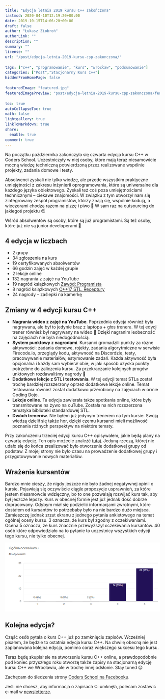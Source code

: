 ```yaml
---
title: "Edycja letnia 2019 kursu C++ zakończona"
lastmod: 2020-04-10T12:19:20+00:00
date: 2019-10-15T14:06:20+00:00
draft: false
author: "Łukasz Ziobroń"
authorLink: ""
description: ""
summary: ""
license: ""
url: "/post/edycja-letnia-2019-kursu-cpp-zakonczona/"

tags: ["c++", "programowanie", "kurs", "wrocław", "podsumowanie"]
categories: ["Post","Stacjonarny Kurs C++"]
hiddenFromHomePage: false

featuredImage: "featured.jpg"
featuredImagePreview: "post/edycja-letnia-2019-kursu-cpp-zakonczona/featured.jpg"

toc: true
autoCollapseToc: true
math: false
lightgallery: true
linkToMarkdown: true
share:
  enable: true
comment: true
---
```

Na początku października zakończyła się czwarta edycja kursu C++ w Coders School. Uczestniczyły w niej osoby, które mają teraz niesamowicie mocną wiedzę techniczną potwierdzoną przez realizowane wspólnie projekty, zadania domowe i testy.

<!--more-->

Absolwenci zyskali nie tylko wiedzę, ale przede wszystkim praktyczne umiejętności z zakresu inżynierii oprogramowania, które są uniwersalne dla każdego języka obiektowego. Zyskali też coś poza umiejętnościami technicznymi &#8211; ciekawe znajomości. W związku z tym utworzył nam się zintegrowany zespół programistów, którzy znają się, wspólnie kodują, a wieczorami chodzą razem na pizzę i piwo 🙂 W sam raz na outsourcing do jakiegoś projektu 😉

Wśród absolwentów są osoby, które są już programistami. Są też osoby, które już nie są junior developerami 🙂

## 4 edycja w liczbach

* 2 grupy
* 34 zgłoszenia na kurs
* 19 certyfikowanych absolwentów
* 66 godzin zajęć w każdej grupie
* 2 lekcje online
* 132 nagrania z zajęć na YouTube
* 19 nagród książkowych [Zawód: Programista][1]
* 8 nagród książkowych [C++17 STL. Receptury][2]
* 24 nagrody &#8211; zaślepki na kamerkę

## Zmiany w 4 edycji kursu C++

* **Nagrania wideo z zajęć na YouTube**. Poprzednia edycja również była nagrywana, ale był to jedynie braz z laptopa + głos trenera. W tej edycji trener również był nagrywany na wideo 🙂 Dzięki nagranim ieobecność na zajęciach nie była niedogodnością. 
* **System punktowy z nagrodami**. Kursanci gromadzili punkty za różne aktywności: zadania domowe, rojekty, zadania algorytmiczne w serwisie Firecode.io, przeglądy kodu, aktywność na Discordzie, testy, pracowywanie materiałów, estymowanie zadań. Każda aktywność była opcjonalna i każdy sam wybierał obie, w jaki sposób uzyska punkty potrzebne do zaliczenia kursu. Za przekraczanie kolejnych progów unktowych rozdawaliśmy nagrody 🙂 
* **Dodatkowe lekcje z STL i testowania**. W tej edycji temat STLa został trochę bardziej rozszerzony oprzez dodatkowe lekcje online. Temat testowania również został dodatkowo przerobiony na zajęciach w ormie Coding Dojo. 
* **Lekcje online**. Ta edycja zawierała także spotkania online, które były transmitowane na żywo na ouTube. Została na nich rozszerzona tematyka biblioteki standardowej STL. 
* **Dwóch trenerów**. Nie byłem już jedynym trenerem na tym kursie. Swoją wiedzą dzielił się także hor, dzięki czemu kursanci mieli możliwość poznania różnych perspektyw na niektóre tematy. 

Przy zakończeniu trzeciej edycji kursu C++ opisywałem, jakie będą plany na czwartą edycję. Ten opis możecie znaleźć [tutaj][3]. Jedyną rzeczą, której nie udało się do końca zrealizować było otworzenie dodatkowej grupy od podstaw. Z mojej strony nie było czasu na prowadzenie dodatkowej grupy i przygotowywanie nowych materiałów.

## Wrażenia kursantów

Bardzo mnie cieszy, że nigdy jeszcze nie było żadnej negatywnej opinii o kursie. Pojawiają się oczywiście ciągle propozycje usprawnień, za które jestem niesamowcie wdzięczny, bo to one pozwalają rozwijać kurs tak, aby był jeszcze lepszy. Kurs w obecnej formie jest już jednak dość dobrze dopracowany. Gdybym miał się podzielić informacjami zwrotnymi, które dostałem od kursantów to potrzebaby było na nie bardzo dużo miejsca. Zamieszczę jednak zrzut ekranu z jednego pytania ankietowego na temat ogólnej oceny kursu. 3 oznacza, że kurs był zgodny z oczekiwaniami. Ocena 5 oznacza, że kurs znacznie przewyższył oczekiwania kursantów. 40 osób które odpowiedziało na to pytanie to uczestnicy wszystkich edycji tego kursu, nie tylko obecnej.

<img width="525" height="224" src="ocena_kursu.png" alt="Ocena ogólna kursu powyżej oczekiwań" />

## Kolejna edycja?

Część osób pytała o kurs C++ już po zamknięciu zapisów. Wcześniej pisałem, że będzie to ostatnia edycja kursu C++. Na chwilę obecną nie jest zaplanowana kolejna edycja, pomimo coraz większego sukcesu tego kursu.

Teraz będę skupiał sie na stworzeniu kursu C++ online, a prawdopodobnie pod koniec przyszłego roku otworzę także zapisy na stacjonarną edycję kursu C++ we Wrocławiu, ale w trochę innej odsłonie. Stay tuned 😉

Zachęcam do śledzenia strony [Coders School na Facebooku][4].
  
Jeśli nie chcesz, aby informacja o zapisach Ci umknęła, polecam zostawić e-mail w [newsletterze][5].

 [1]: https://zawodprogramista.pl/
 [2]: https://helion.pl/ksiazki/c-17-stl-receptury-jacek-galowicz,cpp17r.htm
 [3]: /post/3-edycja-kursu-cpp-zakonczona/
 [4]: https://www.facebook.com/szkola.coders.school/
 [5]: /#newsletter